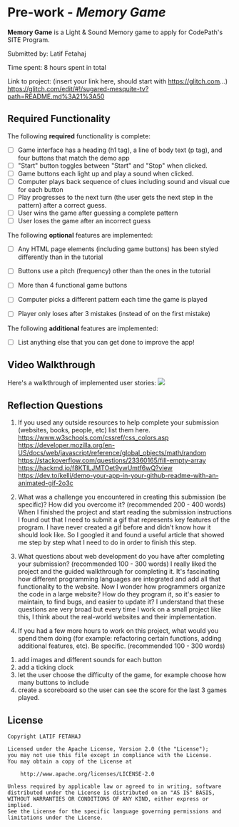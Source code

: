 # Pre-work - _Memory Game_

**Memory Game** is a Light & Sound Memory game to apply for CodePath's SITE Program.

Submitted by: Latif Fetahaj

Time spent:  8 hours spent in total

Link to project: (insert your link here, should start with https://glitch.com...)
https://glitch.com/edit/#!/sugared-mesquite-tv?path=README.md%3A21%3A50

## Required Functionality

The following **required** functionality is complete:

- [ ] Game interface has a heading (h1 tag), a line of body text (p tag), and four buttons that match the demo app
- [ ] "Start" button toggles between "Start" and "Stop" when clicked.
- [ ] Game buttons each light up and play a sound when clicked.
- [ ] Computer plays back sequence of clues including sound and visual cue for each button
- [ ] Play progresses to the next turn (the user gets the next step in the pattern) after a correct guess.
- [ ] User wins the game after guessing a complete pattern
- [ ] User loses the game after an incorrect guess

The following **optional** features are implemented:

- [ ] Any HTML page elements (including game buttons) has been styled differently than in the tutorial
- [ ] Buttons use a pitch (frequency) other than the ones in the tutorial
- [ ] More than 4 functional game buttons
- [ ] Computer picks a different pattern each time the game is played
- [ ] Player only loses after 3 mistakes (instead of on the first mistake)


The following **additional** features are implemented:

- [ ] List anything else that you can get done to improve the app!

## Video Walkthrough

Here's a walkthrough of implemented user stories:
![](https://media.giphy.com/media/bDSDJkUPCv1DnwCmPh/giphy.gif)

## Reflection Questions

1. If you used any outside resources to help complete your submission (websites, books, people, etc) list them here.
   https://www.w3schools.com/cssref/css_colors.asp
   https://developer.mozilla.org/en-US/docs/web/javascript/reference/global_objects/math/random
   https://stackoverflow.com/questions/23360165/fill-empty-array
   https://hackmd.io/f8KTlLJMTOet9ywUmtf6wQ?view
   https://dev.to/kelli/demo-your-app-in-your-github-readme-with-an-animated-gif-2o3c

2. What was a challenge you encountered in creating this submission (be specific)? How did you overcome it? (recommended 200 - 400 words)
   When I finished the project and start reading the submission instructions I found out that I need to submit a gif that represents key features of the 
   program. I have never created a gif before and didn't know how it should look like. So I googled it and found a useful
   article that showed me step by step what I need to do in order to finish this step. 

3. What questions about web development do you have after completing your submission? (recommended 100 - 300 words)
   I really liked the project and the guided walkthrough for completing it. It's fascinating how different programming languages are integrated and add all that functionality to the website.
   Now I wonder how programmers organize the code in a large website?
   How do they program it, so it's easier to maintain, to find bugs, and easier to update it?
   I understand that these questions are very broad but every time I work on a small project like this, I think about the real-world websites and their implementation.

4. If you had a few more hours to work on this project, what would you spend them doing (for example: refactoring certain functions, adding additional features, etc). Be specific. (recommended 100 - 300 words)
  1) add images and different sounds for each button
  2) add a ticking clock
  3) let the user choose the difficulty of the game, for example choose how many buttons to include
  4) create a scoreboard so the user can see the score for the last 3 games played.

## License

    Copyright LATIF FETAHAJ 

    Licensed under the Apache License, Version 2.0 (the "License");
    you may not use this file except in compliance with the License.
    You may obtain a copy of the License at

        http://www.apache.org/licenses/LICENSE-2.0

    Unless required by applicable law or agreed to in writing, software
    distributed under the License is distributed on an "AS IS" BASIS,
    WITHOUT WARRANTIES OR CONDITIONS OF ANY KIND, either express or implied.
    See the License for the specific language governing permissions and
    limitations under the License.
